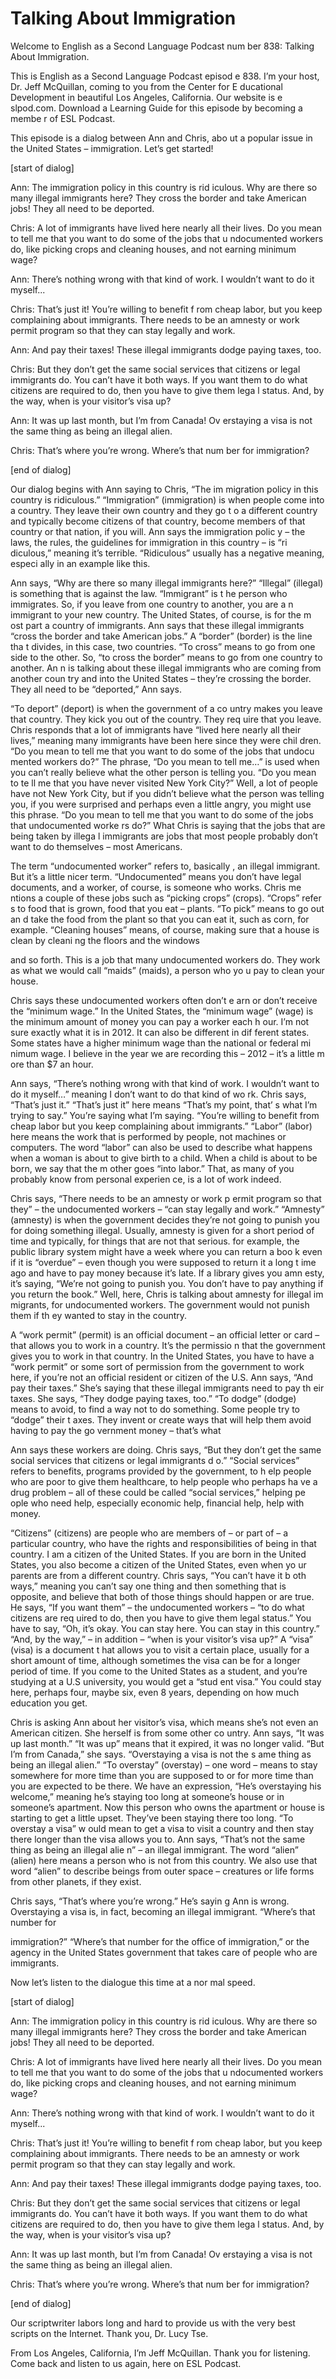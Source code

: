 # Talking About Immigration

Welcome to English as a Second Language Podcast num ber 838: Talking About Immigration.

This is English as a Second Language Podcast episod e 838. I’m your host, Dr. Jeff McQuillan, coming to you from the Center for E ducational Development in beautiful Los Angeles, California. Our website is e slpod.com. Download a Learning Guide for this episode by becoming a membe r of ESL Podcast.

This episode is a dialog between Ann and Chris, abo ut a popular issue in the United States – immigration. Let’s get started!

[start of dialog]

Ann:  The immigration policy in this country is rid iculous. Why are there so many illegal immigrants here? They cross the border and take American jobs! They all need to be deported.

Chris:  A lot of immigrants have lived here nearly all their lives. Do you mean to tell me that you want to do some of the jobs that u ndocumented workers do, like picking crops and cleaning houses, and not earning minimum wage?

Ann:  There’s nothing wrong with that kind of work.  I wouldn’t want to do it myself...

Chris:  That’s just it! You’re willing to benefit f rom cheap labor, but you keep complaining about immigrants. There needs to be an amnesty or work permit program so that they can stay legally and work.

Ann:  And pay their taxes! These illegal immigrants  dodge paying taxes, too.

Chris:  But they don’t get the same social services  that citizens or legal immigrants do. You can’t have it both ways. If you want them to do what citizens are required to do, then you have to give them lega l status. And, by the way, when is your visitor’s visa up?

Ann:  It was up last month, but I’m from Canada! Ov erstaying a visa is not the same thing as being an illegal alien.

Chris:  That’s where you’re wrong. Where’s that num ber for immigration?

[end of dialog]

Our dialog begins with Ann saying to Chris, “The im migration policy in this country is ridiculous.” “Immigration” (immigration)  is when people come into a country. They leave their own country and they go t o a different country and typically become citizens of that country, become members of that country or that nation, if you will. Ann says the immigration polic y – the laws, the rules, the guidelines for immigration in this country – is “ri diculous,” meaning it’s terrible. “Ridiculous” usually has a negative meaning, especi ally in an example like this.

Ann says, “Why are there so many illegal immigrants  here?” “Illegal” (illegal) is something that is against the law. “Immigrant” is t he person who immigrates. So, if you leave from one country to another, you are a n immigrant to your new country. The United States, of course, is for the m ost part a country of immigrants. Ann says that these illegal immigrants “cross the border and take American jobs.” A “border” (border) is the line tha t divides, in this case, two countries. “To cross” means to go from one side to the other. So, “to cross the border” means to go from one country to another. An n is talking about these illegal immigrants who are coming from another coun try and into the United States – they’re crossing the border. They all need  to be “deported,” Ann says.

“To deport” (deport) is when the government of a co untry makes you leave that country. They kick you out of the country. They req uire that you leave. Chris responds that a lot of immigrants have “lived here nearly all their lives,” meaning many immigrants have been here since they were chil dren. “Do you mean to tell me that you want to do some of the jobs that undocu mented workers do?” The phrase, “Do you mean to tell me…” is used when you can’t really believe what the other person is telling you. “Do you mean to te ll me that you have never visited New York City?” Well, a lot of people have not New York City, but if you didn’t believe what the person was telling you, if you were surprised and perhaps even a little angry, you might use this phrase. “Do  you mean to tell me that you want to do some of the jobs that undocumented worke rs do?” What Chris is saying that the jobs that are being taken by illega l immigrants are jobs that most people probably don’t want to do themselves – most Americans.

The term “undocumented worker” refers to, basically , an illegal immigrant. But it’s a little nicer term. “Undocumented” means you don’t  have legal documents, and a worker, of course, is someone who works. Chris me ntions a couple of these jobs such as “picking crops” (crops). “Crops” refer s to food that is grown, food that you eat – plants. “To pick” means to go out an d take the food from the plant so that you can eat it, such as corn, for example. “Cleaning houses” means, of course, making sure that a house is clean by cleani ng the floors and the windows

and so forth. This is a job that many undocumented workers do. They work as what we would call “maids” (maids), a person who yo u pay to clean your house.

Chris says these undocumented workers often don’t e arn or don’t receive the “minimum wage.” In the United States, the “minimum wage” (wage) is the minimum amount of money you can pay a worker each h our. I’m not sure exactly what it is in 2012. It can also be different in dif ferent states. Some states have a higher minimum wage than the national or federal mi nimum wage. I believe in the year we are recording this – 2012 – it’s a little m ore than $7 an hour.

Ann says, “There’s nothing wrong with that kind of work. I wouldn’t want to do it myself…” meaning I don’t want to do that kind of wo rk. Chris says, “That’s just it.” “That’s just it” here means “That’s my point, that’ s what I’m trying to say.” You’re saying what I’m saying. “You’re willing to benefit from cheap labor but you keep complaining about immigrants.” “Labor” (labor) here  means the work that is performed by people, not machines or computers. The  word “labor” can also be used to describe what happens when a woman is about  to give birth to a child. When a child is about to be born, we say that the m other goes “into labor.” That, as many of you probably know from personal experien ce, is a lot of work indeed.

Chris says, “There needs to be an amnesty or work p ermit program so that they” – the undocumented workers – “can stay legally and work.” “Amnesty” (amnesty) is when the government decides they’re not going to  punish you for doing something illegal. Usually, amnesty is given for a short period of time and typically, for things that are not that serious. for example, the public library system might have a week where you can return a boo k even if it is “overdue” – even though you were supposed to return it a long t ime ago and have to pay money because it’s late. If a library gives you amn esty, it’s saying, “We’re not going to punish you. You don’t have to pay anything  if you return the book.” Well, here, Chris is talking about amnesty for illegal im migrants, for undocumented workers. The government would not punish them if th ey wanted to stay in the country.

A “work permit” (permit) is an official document – an official letter or card – that allows you to work in a country. It’s the permissio n that the government gives you to work in that country. In the United States, you have to have a “work permit” or some sort of permission from the government to work  here, if you’re not an official resident or citizen of the U.S. Ann says, “And pay their taxes.” She’s saying that these illegal immigrants need to pay th eir taxes. She says, “They dodge paying taxes, too.” “To dodge” (dodge) means to avoid, to find a way not to do something. Some people try to “dodge” their t axes. They invent or create ways that will help them avoid having to pay the go vernment money – that’s what

Ann says these workers are doing. Chris says, “But they don’t get the same social services that citizens or legal immigrants d o.” “Social services” refers to benefits, programs provided by the government, to h elp people who are poor to give them healthcare, to help people who perhaps ha ve a drug problem – all of these could be called “social services,” helping pe ople who need help, especially economic help, financial help, help with money.

“Citizens” (citizens) are people who are members of  – or part of – a particular country, who have the rights and responsibilities of being in that country. I am a citizen of the United States. If you are born in the United States, you also become a citizen of the United States, even when yo ur parents are from a different country. Chris says, “You can’t have it b oth ways,” meaning you can’t say one thing and then something that is opposite, and believe that both of those things should happen or are true. He says, “If you want them” – the undocumented workers – “to do what citizens are req uired to do, then you have to give them legal status.” You have to say, “Oh, it’s okay. You can stay here. You can stay in this country.” “And, by the way,” –  in addition – “when is your visitor’s visa up?” A “visa” (visa) is a document t hat allows you to visit a certain place, usually for a short amount of time, although  sometimes the visa can be for a longer period of time. If you come to the United States as a student, and you’re studying at a U.S university, you would get a “stud ent visa.” You could stay here, perhaps four, maybe six, even 8 years, depending on  how much education you get.

Chris is asking Ann about her visitor’s visa, which  means she’s not even an American citizen. She herself is from some other co untry. Ann says, “It was up last month.” “It was up” means that it expired, it was no longer valid. “But I’m from Canada,” she says. “Overstaying a visa is not the s ame thing as being an illegal alien.” “To overstay” (overstay) – one word – means  to stay somewhere for more time than you are supposed to or for more time than  you are expected to be there. We have an expression, “He’s overstaying his  welcome,” meaning he’s staying too long at someone’s house or in someone’s  apartment. Now this person who owns the apartment or house is starting to get a little upset. They’ve been staying there too long. “To overstay a visa” w ould mean to get a visa to visit a country and then stay there longer than the visa allows you to. Ann says, “That’s not the same thing as being an illegal alie n” – an illegal immigrant. The word “alien” (alien) here means a person who is not  from this country. We also use that word “alien” to describe beings from outer  space – creatures or life forms from other planets, if they exist.

Chris says, “That’s where you’re wrong.” He’s sayin g Ann is wrong. Overstaying a visa is, in fact, becoming an illegal immigrant. “Where’s that number for

immigration?” “Where’s that number for the office of immigration,” or the agency in the United States government that takes care of people who are immigrants.

Now let’s listen to the dialogue this time at a nor mal speed.

[start of dialog]

Ann:  The immigration policy in this country is rid iculous. Why are there so many illegal immigrants here? They cross the border and take American jobs! They all need to be deported.

Chris:  A lot of immigrants have lived here nearly all their lives. Do you mean to tell me that you want to do some of the jobs that u ndocumented workers do, like picking crops and cleaning houses, and not earning minimum wage?

Ann:  There’s nothing wrong with that kind of work.  I wouldn’t want to do it myself...

Chris:  That’s just it! You’re willing to benefit f rom cheap labor, but you keep complaining about immigrants. There needs to be an amnesty or work permit program so that they can stay legally and work.

Ann:  And pay their taxes! These illegal immigrants  dodge paying taxes, too.

Chris:  But they don’t get the same social services  that citizens or legal immigrants do. You can’t have it both ways. If you want them to do what citizens are required to do, then you have to give them lega l status. And, by the way, when is your visitor’s visa up?

Ann:  It was up last month, but I’m from Canada! Ov erstaying a visa is not the same thing as being an illegal alien.

Chris:  That’s where you’re wrong. Where’s that num ber for immigration?

[end of dialog]

Our scriptwriter labors long and hard to provide us  with the very best scripts on the Internet. Thank you, Dr. Lucy Tse.

From Los Angeles, California, I’m Jeff McQuillan. Thank you for listening. Come back and listen to us again, here on ESL Podcast.



